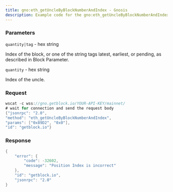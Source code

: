 ```yaml
---
title: gno:eth_getUncleByBlockNumberAndIndex - Gnosis
description: Example code for the gno:eth_getUncleByBlockNumberAndIndex ws method. Сomplete guide on how to use gno:eth_getUncleByBlockNumberAndIndex ws in GetBlock.io Web3 documentation.
---
```


### Parameters


`quantity|tag` - hex string

Index of the block, or one of the string tags latest, earliest, or
pending, as described in Block Parameter.

`quantity` - hex string

Index of the uncle.

### Request

``` java
wscat -c wss://gno.getblock.io/YOUR-API-KEY/mainnet/ 
# wait for connection and send the request body 
{"jsonrpc": "2.0",
"method": "eth_getUncleByBlockNumberAndIndex",
"params": ["0x89D2", "0x0"],
"id": "getblock.io"}
```

###  Response

``` java
{
    "error": {
        "code": -32602,
        "message": "Position Index is incorrect"
    },
    "id": "getblock.io",
    "jsonrpc": "2.0"
}
```

